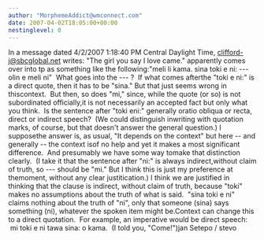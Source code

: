 ```yaml
---
author: "MorphemeAddict@wmconnect.com"
date: 2007-04-02T18:05:00+00:00
nestinglevel: 0
---
```

In a message dated 4/2/2007 1:18:40 PM Central Daylight Time, [clifford-j@sbcglobal.net](mailto://clifford-j@sbcglobal.net) writes:
"The girl you say I love came." apparently comes over into tp as something like the following:"meli li kama. sina toki e ni: ---
 olin e meli ni"  What goes into the ---
?  If what comes afterthe "toki e ni:" is a direct quote, then it has to be "sina." But that just seems wrong in thiscontext.  But then, so does "mi," since, while the quote (or so) is not subordinated officially,it is not necessarily an accepted fact but only what you think.  Is the sentence after "toki eni:" generally oratio obliqua or recta, direct or indirect speech?  (We could distinguish inwriting with quotation marks, of course, but that doesn't answer the general question.) I supposethe answer is, as usual, "It depends on the context" but here --
 and generally --
 the context isof no help and yet it makes a most significant difference.  And presumably we have some way tomake that distinction clearly.  (I take it that the sentence after "ni:" is always indirect,without claim of truth, so ---
 should be "mi." But I think this is just my preference at themoment, without any clear justitication.) I think we are justified in thinking that the clause is indirect, without claim of truth, because "toki" makes no assumptions about the truth of what is said.  "sina toki e ni" claims nothing about the truth of "ni", only that someone (sina) says something (ni), whatever the spoken item might be.Context can change this to a direct quotation.  For example, an imperative would be direct speech:  mi toki e ni tawa sina: o kama.  (I told you, "Come!")jan Setepo / stevo